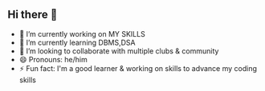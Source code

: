 ## Hi there 👋


- 🔭 I’m currently working on MY SKILLS
- 🌱 I’m currently learning DBMS,DSA
- 👯 I’m looking to collaborate with multiple clubs & community
- 😄 Pronouns: he/him
- ⚡ Fun fact: I'm a good learner & working on skills to advance my coding skills

